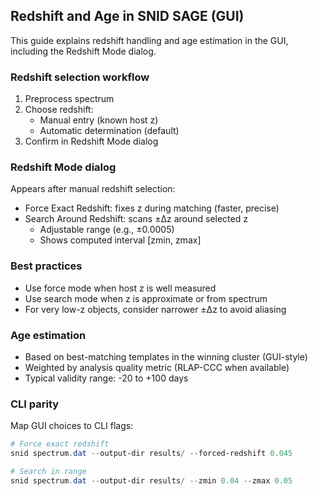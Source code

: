 ## Redshift and Age in SNID SAGE (GUI)

This guide explains redshift handling and age estimation in the GUI, including the Redshift Mode dialog.

### Redshift selection workflow
1. Preprocess spectrum
2. Choose redshift:
   - Manual entry (known host z)
   - Automatic determination (default)
3. Confirm in Redshift Mode dialog

### Redshift Mode dialog
Appears after manual redshift selection:
- Force Exact Redshift: fixes z during matching (faster, precise)
- Search Around Redshift: scans ±Δz around selected z
  - Adjustable range (e.g., ±0.0005)
  - Shows computed interval [zmin, zmax]

### Best practices
- Use force mode when host z is well measured
- Use search mode when z is approximate or from spectrum
- For very low-z objects, consider narrower ±Δz to avoid aliasing

### Age estimation
- Based on best-matching templates in the winning cluster (GUI-style)
- Weighted by analysis quality metric (RLAP-CCC when available)
- Typical validity range: -20 to +100 days

### CLI parity
Map GUI choices to CLI flags:

```powershell
# Force exact redshift
snid spectrum.dat --output-dir results/ --forced-redshift 0.045

# Search in range
snid spectrum.dat --output-dir results/ --zmin 0.04 --zmax 0.05
```

